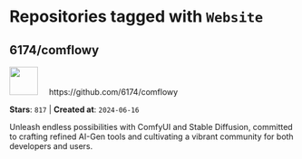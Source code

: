 # Repositories tagged with `Website`


## 6174/comflowy


<a href='https://github.com/6174/comflowy'>
<img src="https://avatars.githubusercontent.com/u/3872872?v=4" width="50" height="50"></a> &nbsp; &nbsp; https://github.com/6174/comflowy

**Stars**: `817` | **Created at**: `2024-06-16`


Unleash endless possibilities with ComfyUI and Stable Diffusion, committed to crafting refined AI-Gen tools and cultivating a vibrant community for both developers and users. 
